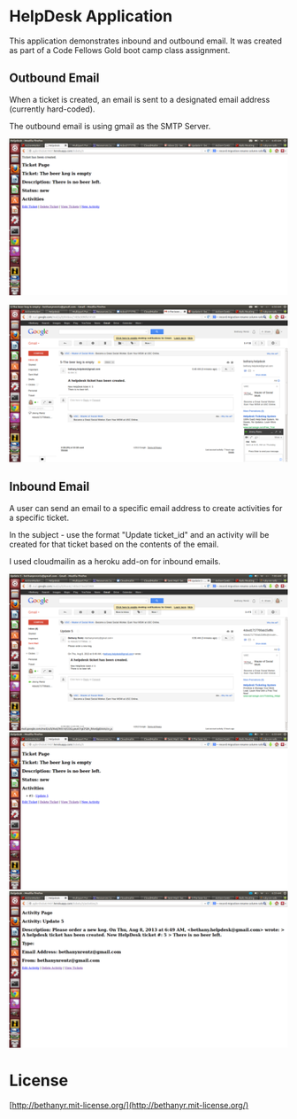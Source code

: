 # HelpDesk Application

This application demonstrates inbound and outbound email. It was created as part of a Code Fellows Gold boot camp class assignment.

## Outbound Email
When a ticket is created, an email is sent to a designated email address (currently hard-coded).

The outbound email is using gmail as the SMTP Server.

![ScreenShot](lib/assets/ticket_created.png)

![ScreenShot](lib/assets/email_sent_notifying_ticket_created.png)

## Inbound Email
A user can send an email to a specific email address to create activities for a specific ticket.

In the subject - use the format "Update ticket_id" and an activity will be created for that ticket based on the contents of the email.

I used cloudmailin as a heroku add-on for inbound emails.

![ScreenShot](lib/assets/update_email_sent.png)
![ScreenShot](lib/assets/email_added.png)
![ScreenShot](lib/assets/activity_view.png)

# License

[http://bethanyr.mit-license.org/](http://bethanyr.mit-license.org/)

